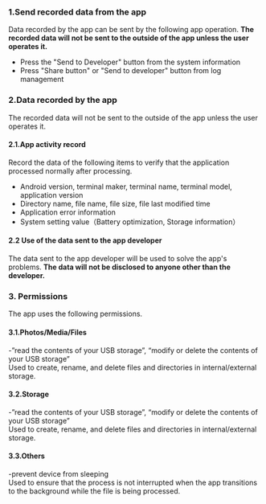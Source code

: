 ### 1.Send recorded data from the app  
Data recorded by the app can be sent by the following app operation. **The recorded data will not be sent to the outside of the app unless the user operates it.**  
- Press the "Send to Developer" button from the system information  
- Press "Share button" or "Send to developer" button from log management  
### 2.Data recorded by the app  
The recorded data will not be sent to the outside of the app unless the user operates it.  
#### 2.1.App activity record  
Record the data of the following items to verify that the application processed normally after processing.  
- Android version, terminal maker, terminal name, terminal model, application version  
- Directory name, file name, file size, file last modified time  
- Application error information   
- System setting value（Battery optimization, Storage information）  

#### 2.2 Use of the data sent to the app developer  
The data sent to the app developer will be used to solve the app's problems. **The data will not be disclosed to anyone other than the developer.**  

### 3. Permissions  
The app uses the following permissions.

#### 3.1.Photos/Media/Files  
-”read the contents of your USB storage”, “modify or delete the contents of your USB storage”  
Used to create, rename, and delete files and directories in internal/external storage. 

#### 3.2.Storage  
-”read the contents of your USB storage”, “modify or delete the contents of your USB storage”  
Used to create, rename, and delete files and directories in internal/external storage.

#### 3.3.Others  
-prevent device from sleeping  
Used to ensure that the process is not interrupted when the app transitions to the background while the file is being processed.